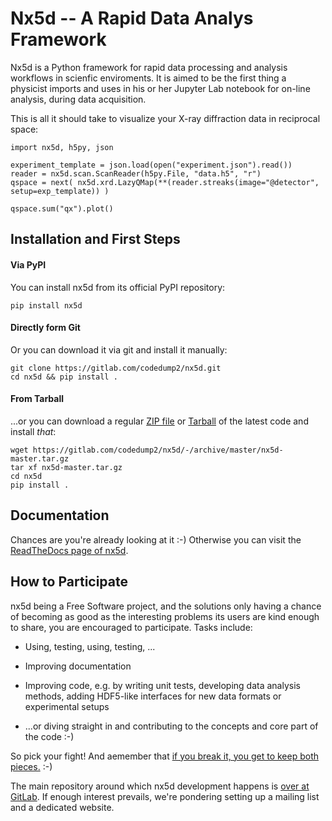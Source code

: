 # Nx5d -- A Rapid Data Analys Framework

Nx5d is a Python framework for rapid data processing and analysis workflows
in scienfic enviroments. It is aimed to be the first thing a physicist
imports and uses in his or her Jupyter Lab notebook for on-line analysis,
during data acquisition.

This is all it should take to visualize your X-ray diffraction data in 
reciprocal space:

```
import nx5d, h5py, json

experiment_template = json.load(open("experiment.json").read())
reader = nx5d.scan.ScanReader(h5py.File, "data.h5", "r")
qspace = next( nx5d.xrd.LazyQMap(**(reader.streaks(image="@detector", setup=exp_template)) )

qspace.sum("qx").plot()
```

## Installation and First Steps

#### Via PyPI

You can install nx5d from its official PyPI repository:

```
pip install nx5d
```

#### Directly form Git

Or you can download it via git and install it manually:

```
git clone https://gitlab.com/codedump2/nx5d.git
cd nx5d && pip install .
```

#### From Tarball

...or you can download a regular
[ZIP file](https://gitlab.com/codedump2/nx5d/-/archive/master/nx5d-master.zip)
or [Tarball](https://gitlab.com/codedump2/nx5d/-/archive/master/nx5d-master.tar.gz)
of the latest code and install *that*:

```
wget https://gitlab.com/codedump2/nx5d/-/archive/master/nx5d-master.tar.gz
tar xf nx5d-master.tar.gz
cd nx5d
pip install .
```

## Documentation

Chances are you're already looking at it :-)
Otherwise you can visit the [ReadTheDocs page of nx5d](https://nx5d.readthedocs.io/).

## How to Participate

nx5d being a Free Software project, and the solutions only having a chance
of becoming as good as the interesting problems its users are kind enough
to share, you are encouraged to participate. Tasks include:

  - Using, testing, using, testing, ...
  
  - Improving documentation
  
  - Improving code, e.g. by writing unit tests, developing data
    analysis methods, adding HDF5-like interfaces for new data
	formats or experimental setups
	
  - ...or diving straight in and contributing to the concepts and
    core part of the code :-)
	
So pick your fight! And aemember that [if you break it, you get to keep both pieces.](https://english.stackexchange.com/questions/118717/how-is-the-phrase-when-your-program-breaks-you-get-to-keep-both-pieces-commo) :-)

The main repository around which nx5d development happens is
[over at GitLab](https://gitlab.com/codedump2/nx5d). If enough
interest prevails, we're pondering setting up a mailing list
and a dedicated website.



